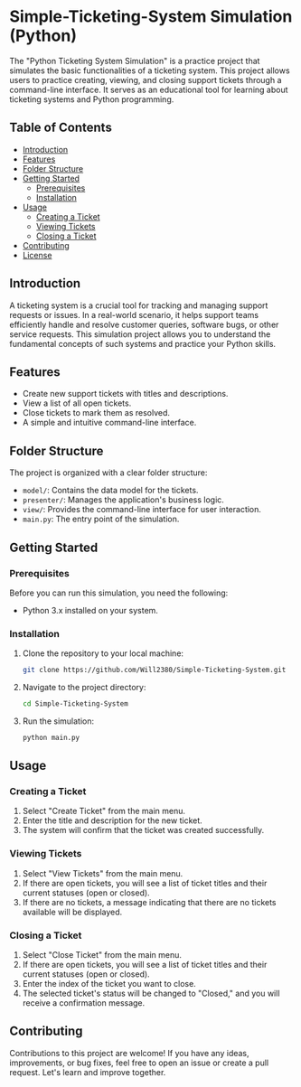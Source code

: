 
# Simple-Ticketing-System Simulation (Python)

The "Python Ticketing System Simulation" is a practice project that simulates the basic functionalities of a ticketing system. This project allows users to practice creating, viewing, and closing support tickets through a command-line interface. It serves as an educational tool for learning about ticketing systems and Python programming.

## Table of Contents

- [Introduction](#introduction)
- [Features](#features)
- [Folder Structure](#folder-structure)
- [Getting Started](#getting-started)
  - [Prerequisites](#prerequisites)
  - [Installation](#installation)
- [Usage](#usage)
  - [Creating a Ticket](#creating-a-ticket)
  - [Viewing Tickets](#viewing-tickets)
  - [Closing a Ticket](#closing-a-ticket)
- [Contributing](#contributing)
- [License](#license)

## Introduction

A ticketing system is a crucial tool for tracking and managing support requests or issues. In a real-world scenario, it helps support teams efficiently handle and resolve customer queries, software bugs, or other service requests. This simulation project allows you to understand the fundamental concepts of such systems and practice your Python skills.

## Features

- Create new support tickets with titles and descriptions.
- View a list of all open tickets.
- Close tickets to mark them as resolved.
- A simple and intuitive command-line interface.

## Folder Structure

The project is organized with a clear folder structure:

- `model/`: Contains the data model for the tickets.
- `presenter/`: Manages the application's business logic.
- `view/`: Provides the command-line interface for user interaction.
- `main.py`: The entry point of the simulation.

## Getting Started

### Prerequisites

Before you can run this simulation, you need the following:

- Python 3.x installed on your system.

### Installation

1. Clone the repository to your local machine:

   ```bash
   git clone https://github.com/Will2380/Simple-Ticketing-System.git
   ```

2. Navigate to the project directory:

   ```bash
   cd Simple-Ticketing-System
   ```

3. Run the simulation:

   ```bash
   python main.py
   ```

## Usage

### Creating a Ticket

1. Select "Create Ticket" from the main menu.
2. Enter the title and description for the new ticket.
3. The system will confirm that the ticket was created successfully.

### Viewing Tickets

1. Select "View Tickets" from the main menu.
2. If there are open tickets, you will see a list of ticket titles and their current statuses (open or closed).
3. If there are no tickets, a message indicating that there are no tickets available will be displayed.

### Closing a Ticket

1. Select "Close Ticket" from the main menu.
2. If there are open tickets, you will see a list of ticket titles and their current statuses (open or closed).
3. Enter the index of the ticket you want to close.
4. The selected ticket's status will be changed to "Closed," and you will receive a confirmation message.

## Contributing

Contributions to this project are welcome! If you have any ideas, improvements, or bug fixes, feel free to open an issue or create a pull request. Let's learn and improve together.
